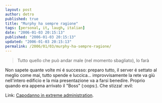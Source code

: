 ```yaml
---
layout: post
author: detro
published: true
title: "Murphy ha sempre ragione"
tags: [personal, it, laugh, italian]
date: "2006-01-03 20:15:13"
published: "2006-01-03 20:15:13"
updated: "2006-01-03 20:15:13"
permalink: /2006/01/03/murphy-ha-sempre-ragione/
---
```


<blockquote>Tutto quello che può andar male (nel momento sbagliato), lo farà</blockquote>

Non sapete quante volte mi é successo: preparo tutto, il server é settato al meglio come mai, tutto spende e luccica... improvvisamente la rete va giù nell'intero edificio e la mia presentazione va a farsi benedire. Proprio quando era appena arrivato il "Boss" (:oops:). Che stizza! :evil:

Link: <a href="http://www.massimo-caselli.com/2006/01/02/extreme-administration/" target="_new">Capodanno in extreme administration</a>.

